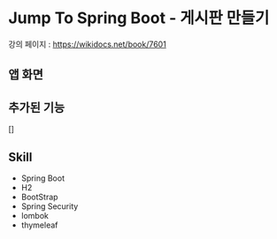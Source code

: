 # Jump To Spring Boot - 게시판 만들기 

강의 페이지 : https://wikidocs.net/book/7601


## 앱 화면


## 추가된 기능
[]

## Skill
* Spring Boot
* H2
* BootStrap
* Spring Security
* lombok
* thymeleaf
